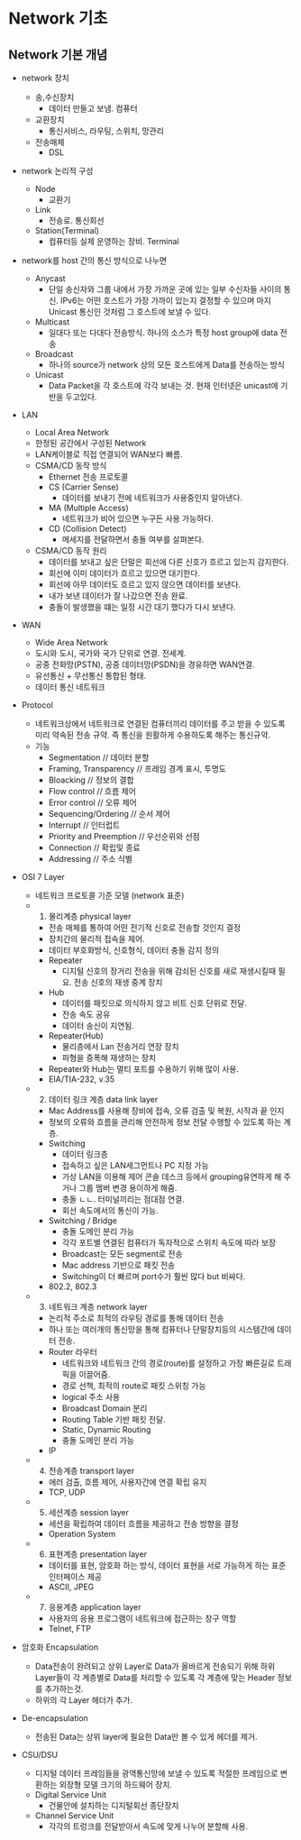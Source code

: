 Network 기초
===

Network 기본 개념
---

- network 장치
	- 송,수신장치
		- 데이터 만들고 보냄. 컴퓨터
	- 교환장치
		- 통신서비스, 라우팅, 스위치, 망관리
	- 전송매체
		- DSL

- network 논리적 구성
	- Node
		- 교환기
	- Link
		- 전송로. 통신회선
	- Station(Terminal)
		- 컴퓨터등 실제 운영하는 장비. Terminal

- network를 host 간의 통신 방식으로 나누면
	- Anycast
		- 단일 송신자와 그룹 내에서 가장 가까운 곳에 있는 일부 수신자들 사이의 통신. IPv6는 어떤 호스트가 가장 가까이 있는지 결정할 수 있으며 마지 Unicast 통신인 것처럼 그 호스트에 보낼 수 있다.
	- Multicast
		- 일대다 또는 다대다 전송방식. 하나의 소스가 특정 host group에 data 전송
	- Broadcast
		- 하나의 source가 network 상의 모든 호스트에게 Data를 전송하는 방식
	- Unicast
		- Data Packet을 각 호스트에 각각 보내는 것. 현재 인터넷은 unicast에 기반을 두고있다.
- LAN
	- Local Area Network
	- 한정된 공간에서 구성된 Network
	- LAN케이블로 직접 연결되어 WAN보다 빠름.
	- CSMA/CD 동작 방식
		- Ethernet 전송 프로토콜
		- CS (Carrier Sense)
			- 데이터를 보내기 전에 네트워크가 사용중인지 알아낸다.
		- MA (Multiple Access)
			- 네트워크가 비어 있으면 누구든 사용 가능하다.
		- CD (Collision Detect)
			- 메세지를 전달하면서 충돌 여부를 살펴본다.
	- CSMA/CD 동작 원리
		- 데이터를 보내고 싶은 단말은 회선에 다른 신호가 흐르고 있는지 감지한다.
		- 회선에 이미 데이터가 흐르고 있으면 대기한다.
		- 회선에 아무 데이터도 흐르고 있지 않으면 데이터를 보낸다.
		- 내가 보낸 데이터가 잘 나갔으면 전송 완료.
		- 충돌이 발생했을 떄는 일정 시간 대기 했다가 다시 보낸다.
- WAN
	- Wide Area Network
	- 도시와 도시, 국가와 국가 단위로 연결. 전세계.
	- 공중 전화망(PSTN), 공중 데이터망(PSDN)을 경유하면 WAN연결.
	- 유선통신 + 무선통신 통합된 형태.
	- 데이터 통신 네트워크
- Protocol
	- 네트워크상에서 네트워크로 연결된 컴퓨터끼리 데이터를 주고 받을 수 있도록 미리 약속된 전송 규약. 즉 통신을 원활하게 수용하도록 해주는 통신규약.
	- 기능
		- Segmentation // 데이터 분할
		- Framing, Transparency // 프레임 경계 표시, 투명도
		- Bloacking	// 정보의 결합
		- Flow control	// 흐름 제어
		- Error control	// 오류 제어
		- Sequencing/Ordering	// 순서 제어
		- Interrupt	// 인터럽트
		- Priority and Preemption	// 우선순위와 선점
		- Connection	// 확립및 종료
		- Addressing	// 주소 식별
- OSI 7 Layer
	- 네트워크 프로토콜 기준 모델 (network 표준)
	- 1. 물리계층			physical layer
		- 전송 매체를 통하여 어떤 전기적 신호로 전송할 것인지 결정
		- 장치간의 물리적 접속을 제어. 
		- 데이터 부호화방식, 신호형식, 데이터 충돌 감지 정의
		- Repeater
			- 디지털 신호의 장거리 전송을 위해 감쇠된 신호를 새로 재생시킬때 필요. 전송 신호의 재생 중계 장치
		- Hub
			- 데이터를 패킷으로 의식하지 않고 비트 신호 단위로 전달.
			- 전송 속도 공유
			- 데이터 송신이 지연됨.
		- Repeater(Hub)
			- 물리층에서 Lan 전송거리 연장 장치
			- 파형을 증폭해 재생하는 장치
		- Repeater와 Hub는 멀티 포트를 수용하기 위해 많이 사용.
		- EIA/TIA-232, v.35
	- 2. 데이터 링크 계층		data link layer
		- Mac Address를 사용해 장비에 접속, 오류 검출 및 복원, 시작과 끝 인지
		- 정보의 오류와 흐름을 관리해 안전하게 정보 전달 수행할 수 있도록 하는 계층.
		- Switching
			- 데이터 링크층
			- 접속하고 싶은 LAN세그먼트나 PC 지정 가능
			- 가상 LAN을 이용해 제어 콘솔 데스크 등에서 grouping유연하게 해 주거나 그룹 멤버 변경 용이하게 해줌.
			- 충돌 ㄴㄴ. 터미널끼리는 점대점 연결.
			- 회선 속도에서의 통신이 가능.
		- Switching / Bridge
			- 충돌 도메인 분리 가능
			- 각각 포트별 연결된 컴퓨터가 독자적으로 스위치 속도에 따라 보장
			- Broadcast는 모든 segment로 전송
			- Mac address 기반으로 패킷 전송
			- Switching이 더 빠르며 port수가 훨씬 많다 but 비싸다.
		- 802.2, 802.3
	- 3. 네트워크 계층		network layer
		- 논리적 주소로 최적의 라우팅 경로를 통해 데이터 전송
		- 하나 또는 여러개의 통신망을 통해 컴퓨터나 단말장치등의 시스템간에 데이터 전송.
		- Router 라우터
			- 네트워크와 네트워크 간의 경로(route)를 설정하고 가장 빠른길로 트래픽을 이끌어줌.
			- 경로 선책, 최적의 route로 패킷 스위칭 가능
			- logical 주소 사용
			- Broadcast Domain 분리
			- Routing Table 기반 패킷 전달.
			- Static, Dynamic Routing
			- 충돌 도메인 분리 가능
		- IP
	- 4. 전송계층			transport layer
		- 에러 검출, 흐름 제어, 사용자간에 연결 확립 유지
		- TCP, UDP
	- 5. 세션계층			session layer
		- 세션을 확립하여 데이터 흐름을 제공하고 전송 방향을 결정
		- Operation System
	- 6. 표현계층			presentation layer
		- 데이터를 표현, 암호화 하는 방식, 데이터 표현을 서로 가능하게 하는 표준 인터페이스 제공
		- ASCII, JPEG
	- 7. 응용계층			application layer
		- 사용자의 응용 프로그램이 네트워크에 접근하는 창구 역할
		- Telnet, FTP
- 암호화 Encapsulation
	- Data전송이 완려되고 상위 Layer로 Data가 올바르게 전송되기 위해 하위 Layer들이 각 계층별로 Data를 처리할 수 있도록 각 계층에 맞는 Header 정보를 추가하는것.
	- 하위의 각 Layer 헤더가 추가.
- De-encapsulation
	- 전송된 Data는 상위 layer에 필요한 Data만 볼 수 있게 헤더를 제거.
- CSU/DSU
	- 디지털 데이터 프레임들을 광역통신망에 보낼 수 있도록 적절한 프레임으로 변환하는 외장형 모델 크기의 하드웨어 장치.
	- Digital Service Unit
		- 건물안에 설치하는 디지털회선 종단장치
	- Channel Service Unit
		- 각각의 트렁크를 전달받아서 속도에 맞게 나누어 분할해 사용.